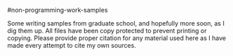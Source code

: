 #non-programming-work-samples

Some writing samples from graduate school, and hopefully more soon, as I dig them up.  All files have been copy protected to prevent printing or copying.  Please provide proper citation for any material used here as I have made every attempt to cite my own sources. 

